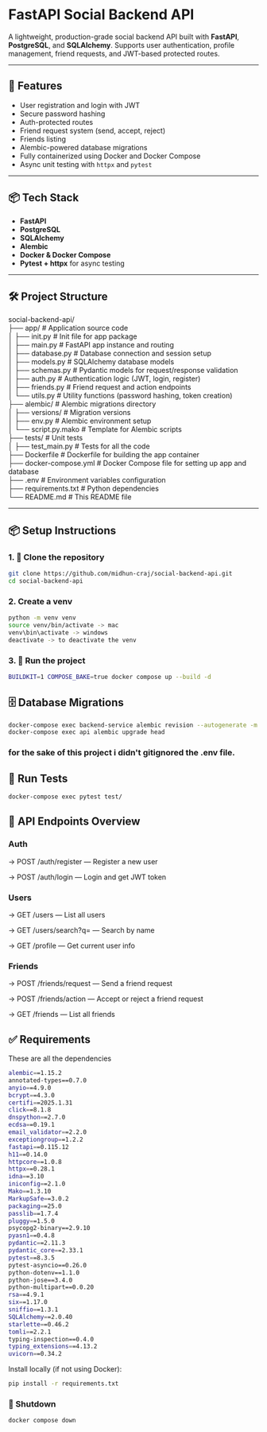 # FastAPI Social Backend API

A lightweight, production-grade social backend API built with **FastAPI**, **PostgreSQL**, and **SQLAlchemy**. Supports user authentication, profile management, friend requests, and JWT-based protected routes.

---

## 🚀 Features

- User registration and login with JWT
- Secure password hashing
- Auth-protected routes
- Friend request system (send, accept, reject)
- Friends listing
- Alembic-powered database migrations
- Fully containerized using Docker and Docker Compose
- Async unit testing with `httpx` and `pytest`

---

## 📦 Tech Stack

- **FastAPI**
- **PostgreSQL**
- **SQLAlchemy**
- **Alembic**
- **Docker & Docker Compose**
- **Pytest + httpx** for async testing

---

## 🛠️ Project Structure

social-backend-api/  
├── app/ # Application source code  
│ ├── init.py # Init file for app package  
│ ├── main.py # FastAPI app instance and routing  
│ ├── database.py # Database connection and session setup  
│ ├── models.py # SQLAlchemy database models  
│ ├── schemas.py # Pydantic models for request/response validation <br>
│ ├── auth.py # Authentication logic (JWT, login, register) <br>
│ ├── friends.py # Friend request and action endpoints <br>
│ └── utils.py # Utility functions (password hashing, token creation) <br>
├── alembic/ # Alembic migrations directory <br>
│ ├── versions/ # Migration versions <br>
│ ├── env.py # Alembic environment setup <br>
│ └── script.py.mako # Template for Alembic scripts <br>
├── tests/ # Unit tests <br>
│ ├── test_main.py # Tests for all the code <br>
├── Dockerfile # Dockerfile for building the app container <br>
├── docker-compose.yml # Docker Compose file for setting up app and database <br>
├── .env # Environment variables configuration <br>
├── requirements.txt # Python dependencies <br>
└── README.md # This README file <br>

---

## 📦 Setup Instructions

### 1. 📁 Clone the repository

```bash
git clone https://github.com/midhun-craj/social-backend-api.git
cd social-backend-api
```

### 2. Create a venv

```bash
python -m venv venv
source venv/bin/activate -> mac
venv\bin\activate -> windows
deactivate -> to deactivate the venv
```

### 3. 🐳 Run the project

```bash
BUILDKIT=1 COMPOSE_BAKE=true docker compose up --build -d
```

## 🗄️ Database Migrations

```bash
docker-compose exec backend-service alembic revision --autogenerate -m "your message"
docker-compose exec api alembic upgrade head
```

### for the sake of this project i didn't gitignored the .env file.

## 🧪 Run Tests

```bash
docker-compose exec pytest test/
````

## 📮 API Endpoints Overview
### Auth
-> POST /auth/register — Register a new user

-> POST /auth/login — Login and get JWT token

### Users
-> GET /users — List all users

-> GET /users/search?q= — Search by name

-> GET /profile — Get current user info

### Friends
-> POST /friends/request — Send a friend request

-> POST /friends/action — Accept or reject a friend request

-> GET /friends — List all friends

## ✅ Requirements

These are all the dependencies
```bash
alembic==1.15.2
annotated-types==0.7.0
anyio==4.9.0
bcrypt==4.3.0
certifi==2025.1.31
click==8.1.8
dnspython==2.7.0
ecdsa==0.19.1
email_validator==2.2.0
exceptiongroup==1.2.2
fastapi==0.115.12
h11==0.14.0
httpcore==1.0.8
httpx==0.28.1
idna==3.10
iniconfig==2.1.0
Mako==1.3.10
MarkupSafe==3.0.2
packaging==25.0
passlib==1.7.4
pluggy==1.5.0
psycopg2-binary==2.9.10
pyasn1==0.4.8
pydantic==2.11.3
pydantic_core==2.33.1
pytest==8.3.5
pytest-asyncio==0.26.0
python-dotenv==1.1.0
python-jose==3.4.0
python-multipart==0.0.20
rsa==4.9.1
six==1.17.0
sniffio==1.3.1
SQLAlchemy==2.0.40
starlette==0.46.2
tomli==2.2.1
typing-inspection==0.4.0
typing_extensions==4.13.2
uvicorn==0.34.2
```

Install locally (if not using Docker):
```bash
pip install -r requirements.txt
```

### 🧼 Shutdown

```bash
docker compose down
```







